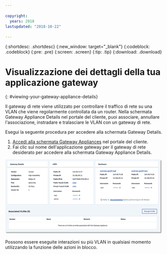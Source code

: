 ```yaml
---

copyright:
  years: 2018
lastupdated: "2018-10-22"

---
```


{:shortdesc: .shortdesc}
{:new_window: target="_blank"}
{:codeblock: .codeblock}
{:pre: .pre}
{:screen: .screen}
{:tip: .tip}
{:download: .download}

# Visualizzazione dei dettagli della tua applicazione gateway
{: #viewing-your-gateway-appliance-details}

Il gateway di rete viene utilizzato per controllare il traffico di rete su una VLAN che viene regolarmente controllata da un router. Nella schermata Gateway Appliance Details nel portale del cliente, puoi associare, annullare l'associazione, instradare e tralasciare le VLAN con un gateway di rete.

Esegui la seguente procedura per accedere alla schermata Gateway Details.

1. [Accedi alla schermata Gateway Appliances](/docs/infrastructure/vsrx?topic=vsrx-viewing-all-your-gateway-appliances) nel portale del cliente.
2. Fai clic sul nome dell'applicazione gateway per il gateway di rete desiderato per accedere alla schermata Gateway Appliance Details.

<img src="images/gw-sa-details.png" alt="disegno" style="width: 700px;"/>

Possono essere eseguite interazioni su più VLAN in qualsiasi momento utilizzando la funzione delle azioni in blocco.
